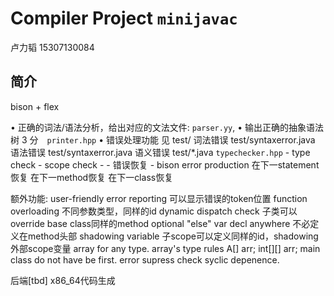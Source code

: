 # Compiler Project `minijavac`

卢力韬 15307130084


## 简介

bison + flex

• 正确的词法/语法分析，给出对应的文法文件: `parser.yy`,
• 输出正确的抽象语法树 3 分　`printer.hpp`
    • 错误处理功能 见 test/
        词法错误 test/syntaxerror.java
        语法错误 test/syntaxerror.java
        语义错误 test/*.java `typechecker.hpp`
           - type check
           - scope check
           -
    - 错误恢复
        - bison error production
            在下一statement恢复
            在下一method恢复
            在下一class恢复


额外功能:
    user-friendly error reporting
        可以显示错误的token位置
    function overloading
        不同参数类型，同样的id
    dynamic dispatch check
        子类可以override base class同样的method
    optional "else"
    var decl anywhere
        不必定义在method头部
    shadowing variable
        子scope可以定义同样的id，shadowing外部scope变量
    array for any type. array's type rules
        A[] arr;
        int[][] arr;
    main class do not have be first.
    error supress
    check syclic depenence.

后端[tbd]
x86_64代码生成
